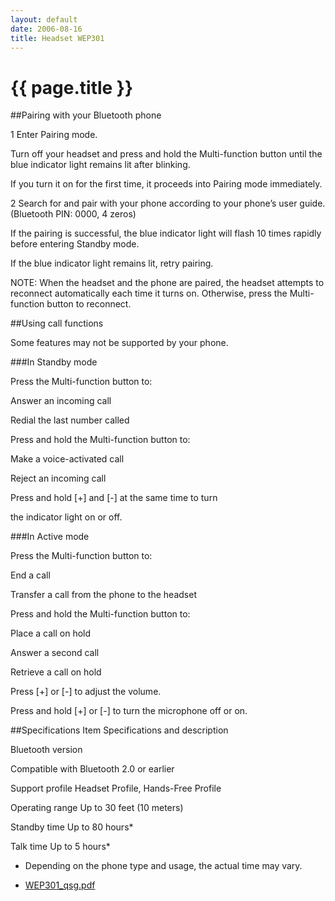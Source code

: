 ```yaml
---
layout: default
date: 2006-08-16
title: Headset WEP301 
---
```


# {{ page.title }}

##Pairing with your Bluetooth phone

1 Enter Pairing mode.

Turn off your headset and press and hold the
Multi-function button until the blue indicator light
remains lit after blinking.

If you turn it on for the first time, it proceeds
into Pairing mode immediately.

2 Search for and pair with your phone according to
your phone’s user guide. (Bluetooth PIN: 0000, 4
zeros)

If the pairing is successful, the blue indicator
light will flash 10 times rapidly before entering
Standby mode.

If the blue indicator light remains lit, retry
pairing.

NOTE:
When the headset and the phone are paired, the
headset attempts to reconnect automatically each
time it turns on. Otherwise, press the Multi-function
button to reconnect.

##Using call functions

Some features may not be supported by your phone.

###In Standby mode

Press the Multi-function button to:

Answer an incoming call

Redial the last number called

Press and hold the Multi-function button to:

Make a voice-activated call

Reject an incoming call

Press and hold [+] and [-] at the same time to turn

the indicator light on or off.

###In Active mode

Press the Multi-function button to:

End a call

Transfer a call from the phone to the headset

Press and hold the Multi-function button to:

Place a call on hold

Answer a second call

Retrieve a call on hold

Press [+] or [-] to adjust the volume.

Press and hold [+] or [-] to turn the microphone off
or on.

##Specifications
Item Specifications and description

Bluetooth version

Compatible with Bluetooth 2.0 or
earlier

Support profile Headset Profile, Hands-Free Profile

Operating range Up to 30 feet (10 meters)

Standby time Up to 80 hours*

Talk time Up to 5 hours*

* Depending on the phone type and usage, the actual time may
vary.

- [WEP301_qsg.pdf][301]


  [301]: ./WEP301_qsg.pdf          "WEP301_qsg.pdf"
